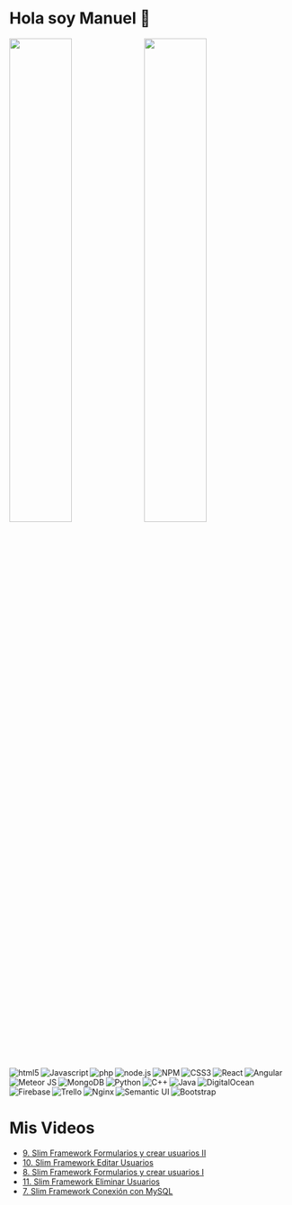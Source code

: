 # Hola soy Manuel 👋

<!--
**maserna06/maserna06** is a ✨ _special_ ✨ repository because its `README.md` (this file) appears on your GitHub profile.

Here are some ideas to get you started:

- 🔭 I’m currently working on ...
- 🌱 I’m currently learning ...
- 👯 I’m looking to collaborate on ...
- 🤔 I’m looking for help with ...
- 💬 Ask me about ...
- 📫 How to reach me: ...
- 😄 Pronouns: ...
- ⚡ Fun fact: ...
-->

<img align="left" width="47%" src="https://github-readme-stats.vercel.app/api?username=maserna06&show_icons=true&theme=radical" />
<img align="left" width="47%" src="https://github-readme-stats.vercel.app/api/top-langs/?username=maserna06&layout=compact" />

<br />

<img align="left" alt="html5" src="https://img.shields.io/badge/html5-%23E34F26.svg?style=for-the-badge&logo=html5&logoColor=white" />
<img align="left" alt="Javascript" src="https://img.shields.io/badge/javascript-%23323330.svg?style=for-the-badge&logo=javascript&logoColor=%23F7DF1E" />
<img align="left" alt="php" src="https://img.shields.io/badge/php-%23777BB4.svg?style=for-the-badge&logo=php&logoColor=white" />
<img align="left" alt="node.js" src="https://img.shields.io/badge/node.js-6DA55F?style=for-the-badge&logo=node.js&logoColor=white" />
<img align="left" alt="NPM" src="https://img.shields.io/badge/NPM-%23000000.svg?style=for-the-badge&logo=npm&logoColor=white" />
<img align="left" alt="CSS3" src="https://img.shields.io/badge/css3-%231572B6.svg?style=for-the-badge&logo=css3&logoColor=white" />
<img align="left" alt="React" src="https://img.shields.io/badge/react-%2320232a.svg?style=for-the-badge&logo=react&logoColor=%2361DAFB" />
<img align="left" alt="Angular" src="https://img.shields.io/badge/angular-%23DD0031.svg?style=for-the-badge&logo=angular&logoColor=white" />
<img align="left" alt="Meteor JS"src="https://img.shields.io/badge/meteorjs-%23d74c4c.svg?style=for-the-badge&logo=meteor&logoColor=white" />
<img align="left" alt="MongoDB" src="https://img.shields.io/badge/MongoDB-%234ea94b.svg?style=for-the-badge&logo=mongodb&logoColor=white" />
<img align="left" alt="Python" src="https://img.shields.io/badge/python-3670A0?style=for-the-badge&logo=python&logoColor=ffdd54" />
<img align="left" alt="C++" src="https://img.shields.io/badge/c++-%2300599C.svg?style=for-the-badge&logo=c%2B%2B&logoColor=white" />
<img align="left" alt="Java" src="https://img.shields.io/badge/java-%23ED8B00.svg?style=for-the-badge&logo=java&logoColor=white" />
<img align="left" alt="DigitalOcean" src="https://img.shields.io/badge/DigitalOcean-%230167ff.svg?style=for-the-badge&logo=digitalOcean&logoColor=white" />
<img align="left" alt="Firebase" src="https://img.shields.io/badge/firebase-%23039BE5.svg?style=for-the-badge&logo=firebase" />
<img align="left" alt="Trello" src="https://img.shields.io/badge/Trello-%23026AA7.svg?style=for-the-badge&logo=Trello&logoColor=white" />
<img align="left" alt="Nginx" src="https://img.shields.io/badge/nginx-%23009639.svg?style=for-the-badge&logo=nginx&logoColor=white" />
<img align="left" alt="Semantic UI" src="https://img.shields.io/badge/Semantic%20UI%20React-%2335BDB2.svg?style=for-the badge&logo=SemanticUIReact&logoColor=white)" />
<img alt="Bootstrap" src="https://img.shields.io/badge/bootstrap-%23563D7C.svg?style=for-the-badge&logo=bootstrap&logoColor=white" />

<br />

# Mis Videos

<!-- YT_VIDEOS_LIST:START -->
- [9.  Slim Framework Formularios y crear usuarios II](https://www.youtube.com/watch?v=BH9ykv0omHw)
- [10.  Slim Framework Editar Usuarios](https://www.youtube.com/watch?v=wGmnUg3lRW0)
- [8.  Slim Framework Formularios y crear usuarios I](https://www.youtube.com/watch?v=GeT2kcWdEPg)
- [11.  Slim Framework Eliminar Usuarios](https://www.youtube.com/watch?v=62Boqga7N6Y)
- [7.  Slim Framework Conexión con  MySQL](https://www.youtube.com/watch?v=gWlFTqbdm7w)
<!-- YT_VIDEOS_LIST:END -->